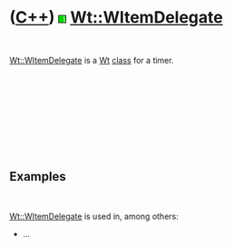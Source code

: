 
 

 

 

 

 

([C++](Cpp.md)) ![Wt](PicWt.png) [Wt::WItemDelegate](CppWItemDelegate.md)
===========================================================================

 

[Wt::WItemDelegate](CppWItemDelegate.md) is a [Wt](CppWt.md)
[class](CppClass.md) for a timer.

 

 

 

 

 

Examples
--------

 

[Wt::WItemDelegate](CppWItemDelegate.md) is used in, among others:

-   ...

 

 

 

 

 

 

